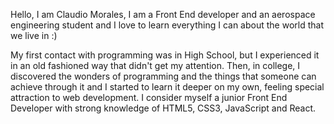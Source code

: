 Hello, I am Claudio Morales, I am a Front End developer and an aerospace engineering student and I love to learn everything I can about the world that we live in :)  

My first contact with programming was in High School, but I experienced it in an old fashioned way that didn't get my attention. Then, in college, I discovered the wonders of programming and the things that someone can achieve through it and I started to learn it deeper on my own, feeling special attraction to web development. I consider myself a junior Front End Developer with strong knowledge of HTML5, CSS3, JavaScript and React.

<!---
ClaudioMobe/ClaudioMobe is a ✨ special ✨ repository because its `README.md` (this file) appears on your GitHub profile.
You can click the Preview link to take a look at your changes.
--->
